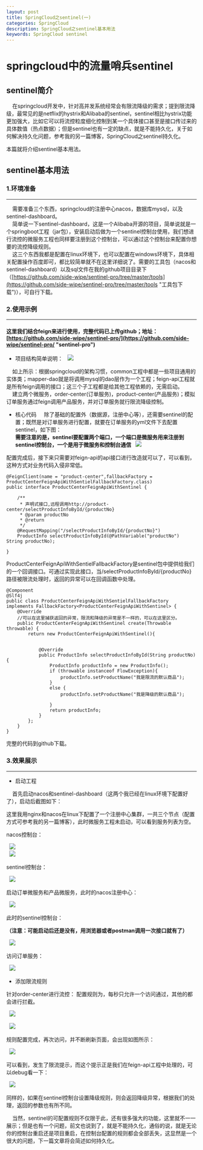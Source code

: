 ```yaml
---
layout: post
title: SpringCloud之sentinel(一)
categories: SpringCloud
description: SpringCloud之sentinel基本用法
keywords: SpringCloud sentinel
---
```


# springcloud中的流量哨兵sentinel

   

## sentinel简介

&nbsp; &nbsp; 在springcloud开发中，针对高并发系统经常会有限流降级的需求；提到限流降级，最常见的是netflix的hystrix和Alibaba的sentinel，sentinel相比hystrix功能更加强大，比如它可以将流控粒度细化控制到某一个具体接口甚至是接口传过来的具体数值（热点数据）；但是sentinel也有一定的缺点，就是不能持久化，关于如何解决持久化问题，参考我的另一篇博客，SpringCloud之sentinel持久化。  

本篇就将介绍sentinel基本用法。

## sentinel基本用法 

### 1.环境准备 

----------
&nbsp; &nbsp;  需要准备三个东西，springcloud的注册中心nacos，数据库mysql，以及sentinel-dashboard。  
&nbsp; &nbsp;  简单说一下sentinel-dashboard，这是一个Alibaba开源的项目，简单说就是一个springboot工程（jar包），安装启动后做为一个sentinel控制台使用，我们想进行流控的微服务工程也同样要注册到这个控制台，可以通过这个控制台来配置你想要的流控降级规则。  
&nbsp; &nbsp;  这三个东西我都是配置在linux环境下，也可以配置在windows环境下，具体相关配置操作百度即可，都比较简单就不在这里详细说了。需要的工具包（nacos和sentinel-dashboard）以及sql文件在我的github项目目录下（[https://github.com/side-wipe/sentinel-pro/tree/master/tools](https://github.com/side-wipe/sentinel-pro/tree/master/tools "工具包下载")），可自行下载。

### 2.使用示例

----------
#### 这里我们结合feign来进行使用，完整代码已上传github；地址：[https://github.com/side-wipe/sentinel-pro/](https://github.com/side-wipe/sentinel-pro/ "sentinel-pro") 


- 项目结构简单说明：
&nbsp; ![](/images/posts/springCloud/sentinel1.png) 
   
&nbsp; &nbsp; 如上所示：根据springcloud的架构习惯，common工程中都是一些项目通用的实体类；mapper-dao就是将调用mysql的dao层作为一个工程；feign-api工程就是所有feign调用的接口；这三个子工程都是给其他工程依赖的，无需启动。  
&nbsp; &nbsp; 建立两个微服务，order-center(订单服务)，product-center(产品服务)；模拟订单服务通过feign调用产品服务，并对订单服务就行限流降级控制。


- 核心代码 
&nbsp; &nbsp; 除了基础的配置外（数据源，注册中心等），还需要sentinel的配置；既然是对订单服务进行配置，就要在订单服务的yml文件下去配置sentinel，如下图：  
**需要注意的是，sentinel要配置两个端口，一个端口是微服务用来注册到sentinel控制台，一个是用于微服务和控制台通信**
&nbsp; ![](/images/posts/springCloud/sentinel2.png)   
 
配置完成后，接下来只需要对feign-api的api接口进行改造就可以了，可以看到，这种方式对业务代码入侵非常低。 

	@FeignClient(name = "product-center",fallbackFactory = ProductCenterFeignApiWithSentielFallbackFactory.class)
	public interface ProductCenterFeignApiWithSentinel {
	
	    /**
	     * 声明式接口,远程调用http://product-center/selectProductInfoById/{productNo}
	     * @param productNo
	     * @return
	     */
	    @RequestMapping("/selectProductInfoById/{productNo}")
	    ProductInfo selectProductInfoById(@PathVariable("productNo") String productNo);
	
	}
 
ProductCenterFeignApiWithSentielFallbackFactory是sentinel包中提供给我们的一个回调接口。可通过实现此接口，当/selectProductInfoById/{productNo}路径被限流处理时，返回的异常可以在回调函数中处理。

	@Component
	@Slf4j
	public class ProductCenterFeignApiWithSentielFallbackFactory implements FallbackFactory<ProductCenterFeignApiWithSentinel> {
	    @Override
		//可以在这里捕获返回的异常，限流和降级的异常是不一样的，可以在这里区分。
	    public ProductCenterFeignApiWithSentinel create(Throwable throwable) {  
	        return new ProductCenterFeignApiWithSentinel(){  
	
	
	            @Override
	            public ProductInfo selectProductInfoById(String productNo) {
	                ProductInfo productInfo = new ProductInfo();
	                if (throwable instanceof FlowException){
	                    productInfo.setProductName("我是限流的默认商品");
	                }
	                else {
	                    productInfo.setProductName("我是降级的默认商品");
	
	                }
	                return productInfo;
	            }
	        };
	    }
	}


完整的代码到github下载。  

### 3.效果展示 

----------

- 启动工程 
 
&nbsp; &nbsp; 首先启动nacos和sentinel-dashboard（这两个我已经在linux环境下配置好了），启动后截图如下：
 
这里我用nginx和nacos在linux下配置了一个注册中心集群，一共三个节点（配置方式可参考我的另一篇博客），此时微服务工程未启动，可以看到服务列表为空。  

nacos控制台： 

&nbsp; ![](/images/posts/springCloud/sentinel3.png)    
&nbsp; ![](/images/posts/springCloud/sentinel4.png)   

sentinel控制台：  

&nbsp; ![](/images/posts/springCloud/sentinel5.png)    

启动订单微服务和产品微服务，此时的nacos注册中心：  

&nbsp; ![](/images/posts/springCloud/sentinel6.png)    

此时的sentinel控制台：  

**（注意：可能启动后还是没有，用浏览器或者postman调用一次接口就有了）**  

&nbsp; ![](/images/posts/springCloud/sentinel7.png)     

访问订单服务： 

&nbsp; ![](/images/posts/springCloud/sentinel10.png)    

- 添加限流规则 

针对order-center进行流控： 配置规则为，每秒只允许一个访问通过，其他的都会进行拦截。
 

&nbsp; ![](/images/posts/springCloud/sentinel8.png)     

 
&nbsp; ![](/images/posts/springCloud/sentinel9.png)     

规则配置完成，再次访问，并不断刷新页面，会出现如图所示： 
 
&nbsp; ![](/images/posts/springCloud/sentinel11.png)    

可以看到，发生了限流提示，而这个提示正是我们在feign-api工程中处理的，可以debug看一下：
 
&nbsp; ![](/images/posts/springCloud/sentinel12.png)   
 
同样的，如果在sentinel控制台设置降级规则，则会返回降级异常，根据我们的处理，返回的参数也有所不同。

&nbsp; &nbsp; 当然，sentinel的可配置规则不仅限于此，还有很多强大的功能，这里就不一一展示；但是也有一个问题，前文也说到了，就是不能持久化，通俗的说，就是无论你的控制台重启还是项目重启，在控制台配置的规则都会全部丢失，这显然是一个很大的问题，下一篇文章将会简述如何持久化。
